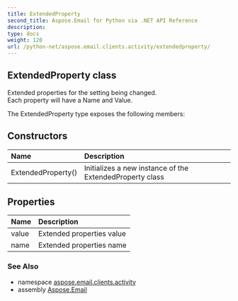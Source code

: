 ```yaml
---
title: ExtendedProperty
second_title: Aspose.Email for Python via .NET API Reference
description: 
type: docs
weight: 120
url: /python-net/aspose.email.clients.activity/extendedproperty/
---
```


## ExtendedProperty class

Extended properties for the setting being changed. <br/>            Each property will have a Name and Value.

The ExtendedProperty type exposes the following members:
## Constructors
| Name | Description |
| :- | :- |
|ExtendedProperty()|Initializes a new instance of the ExtendedProperty class|
## Properties
| Name | Description |
| :- | :- |
|value|Extended properties value|
|name|Extended properties name|

### See Also

* namespace [aspose.email.clients.activity](/python-net/aspose.email.clients.activity/)
* assembly [Aspose.Email](/python-net/)

